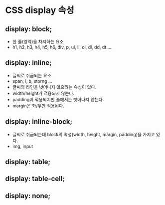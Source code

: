 # CSS display 속성
## display: block;
- 한 줄(영역)을 차지하는 요소
- h1, h2, h3, h4, h5, h6, div, p, ul, li, ol, dl, dd, dt ...

## display: inline;
- 글씨로 취급되는 요소
- span, i, b, storng ...
- 글씨의 라인을 벗어나지 않으려는 속성이 있다.
- width/height가 적용되지 않는다.
- padding이 적용되지만 줄에서는 벗어나지 않는다.
- margin은 좌/우만 적용된다.

## display: inline-block;
- 글씨로 취급되는데 block의 속성(width, height, margin, padding)을 가지고 있다.
- img, input

## display: table;
## display: table-cell;
## display: none;